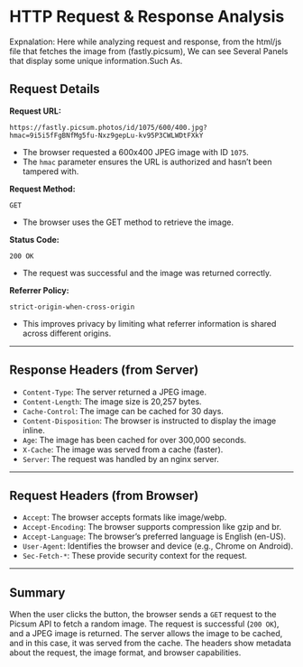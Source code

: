 # HTTP Request & Response Analysis

Expnalation: Here while analyzing request and response, from the html/js file that fetches the image from (fastly.picsum), We can see Several Panels that display some unique information.Such As. 

## Request Details

**Request URL:**

`https://fastly.picsum.photos/id/1075/600/400.jpg?hmac=9i5i5fFgBNfMg5fu-Nxz9gepLu-kv95P3CWLWDtFXkY`

- The browser requested a 600x400 JPEG image with ID `1075`.
- The `hmac` parameter ensures the URL is authorized and hasn’t been tampered with.

**Request Method:**

`GET`  
- The browser uses the GET method to retrieve the image.

**Status Code:**

`200 OK`  
- The request was successful and the image was returned correctly.

**Referrer Policy:**

`strict-origin-when-cross-origin`  
- This improves privacy by limiting what referrer information is shared across different origins.

---

## Response Headers (from Server)

- `Content-Type`: The server returned a JPEG image.
- `Content-Length`: The image size is 20,257 bytes.
- `Cache-Control`: The image can be cached for 30 days.
- `Content-Disposition`: The browser is instructed to display the image inline.
- `Age`: The image has been cached for over 300,000 seconds.
- `X-Cache`: The image was served from a cache (faster).
- `Server`: The request was handled by an nginx server.

---

## Request Headers (from Browser)

- `Accept`: The browser accepts formats like image/webp.
- `Accept-Encoding`: The browser supports compression like gzip and br.
- `Accept-Language`: The browser’s preferred language is English (en-US).
- `User-Agent`: Identifies the browser and device (e.g., Chrome on Android).
- `Sec-Fetch-*`: These provide security context for the request.

---

## Summary

When the user clicks the button, the browser sends a `GET` request to the Picsum API to fetch a random image. The request is successful (`200 OK`), and a JPEG image is returned. The server allows the image to be cached, and in this case, it was served from the cache. The headers show metadata about the request, the image format, and browser capabilities.

